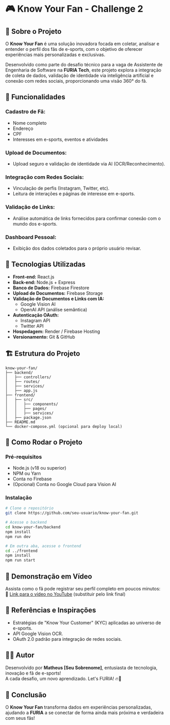 # 🎮 Know Your Fan - Challenge 2

## 📌 Sobre o Projeto

O **Know Your Fan** é uma solução inovadora focada em coletar, analisar e entender o perfil dos fãs de e-sports, com o objetivo de oferecer experiências mais personalizadas e exclusivas.

Desenvolvido como parte do desafio técnico para a vaga de Assistente de Engenharia de Software na **FURIA Tech**, este projeto explora a integração de coleta de dados, validação de identidade via inteligência artificial e conexão com redes sociais, proporcionando uma visão 360° do fã.

## 🎯 Funcionalidades

### Cadastro de Fã:
- Nome completo
- Endereço
- CPF
- Interesses em e-sports, eventos e atividades

### Upload de Documentos:
- Upload seguro e validação de identidade via AI (OCR/Reconhecimento).

### Integração com Redes Sociais:
- Vinculação de perfis (Instagram, Twitter, etc).
- Leitura de interações e páginas de interesse em e-sports.

### Validação de Links:
- Análise automática de links fornecidos para confirmar conexão com o mundo dos e-sports.

### Dashboard Pessoal:
- Exibição dos dados coletados para o próprio usuário revisar.

## 🧩 Tecnologias Utilizadas

- **Front-end:** React.js
- **Back-end:** Node.js + Express
- **Banco de Dados:** Firebase Firestore
- **Upload de Documentos:** Firebase Storage
- **Validação de Documentos e Links com IA:**
  - Google Vision AI
  - OpenAI API (análise semântica)
- **Autenticação OAuth:**
  - Instagram API
  - Twitter API
- **Hospedagem:** Render / Firebase Hosting
- **Versionamento:** Git & GitHub

## 🏗️ Estrutura do Projeto

```
know-your-fan/
├── backend/
│   ├── controllers/
│   ├── routes/
│   ├── services/
│   ├── app.js
├── frontend/
│   ├── src/
│   │   ├── components/
│   │   ├── pages/
│   │   ├── services/
│   ├── package.json
├── README.md
└── docker-compose.yml (opcional para deploy local)
```

## 🚀 Como Rodar o Projeto

### Pré-requisitos
- Node.js (v18 ou superior)
- NPM ou Yarn
- Conta no Firebase
- (Opcional) Conta no Google Cloud para Vision AI

### Instalação

```bash
# Clone o repositório
git clone https://github.com/seu-usuario/know-your-fan.git

# Acesse o backend
cd know-your-fan/backend
npm install
npm run dev

# Em outra aba, acesse o frontend
cd ../frontend
npm install
npm run start
```

## 🎥 Demonstração em Vídeo

Assista como o fã pode registrar seu perfil completo em poucos minutos:  
🔗 [Link para o vídeo no YouTube](#) (substituir pelo link final)

## 📄 Referências e Inspirações

- Estratégias de "Know Your Customer" (KYC) aplicadas ao universo de e-sports.
- API Google Vision OCR.
- OAuth 2.0 padrão para integração de redes sociais.

## 👨‍💻 Autor

Desenvolvido por **Matheus [Seu Sobrenome]**, entusiasta de tecnologia, inovação e fã de e-sports!  
A cada desafio, um novo aprendizado. Let's FURIA! 🔥🐆

## 🎯 Conclusão

O **Know Your Fan** transforma dados em experiências personalizadas, ajudando a **FURIA** a se conectar de forma ainda mais próxima e verdadeira com seus fãs!
